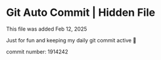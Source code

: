 # Git Auto Commit | Hidden File

This file was added Feb 12, 2025

Just for fun and keeping my daily git commit active 🤪

commit number: 1914242
